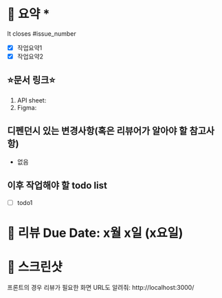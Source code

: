 # 📌 요약 \*
<!-- 닫는 이슈 번호 및 PR 내용에 대한 간단한 요약 표기. -->

It closes #issue_number

- [x] 작업요약1
- [x] 작업요약2

## ⭐문서 링크⭐
1. API sheet: 
2. Figma: 


## 디펜던시 있는 변경사항(혹은 리뷰어가 알아야 할 참고사항)
<!-- 이슈에 관련된 변경사항 외에 주의 깊게 봐야 할 변경사항(예: /common 쪽 코드 변경) -->

- 없음

## 이후 작업해야 할 todo list
<!-- pr이 머지된 후 후속 작업, 혹은 draft pr의 경우 남아있는 todo  -->
- [ ] todo1


# 🔴 리뷰 Due Date: x월 x일 (x요일)


# 📸 스크린샷 
<!-- PR 변경 사항에 대한 스크린샷이나 .gif 파일 -->
프론트의 경우 리뷰가 필요한 화면 URL도 알려줘: http://localhost:3000/